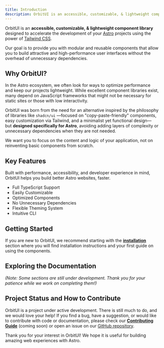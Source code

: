 ```yaml
---
title: Introduction
description: OrbitUI is an accessible, customizable, & lightweight component library for Astro projects built with Tailwind CSS. Learn how to get started.
---
```


OrbitUI is an **accessible, customizable, & lightweight component library** designed to accelerate the development of your [Astro](https://astro.build/) projects using the power of [Tailwind CSS](https://tailwindcss.com/).

Our goal is to provide you with modular and reusable components that allow you to build attractive and high-performance user interfaces without the overhead of unnecessary dependencies.

## Why OrbitUI?

In the Astro ecosystem, we often look for ways to optimize performance and keep our projects lightweight. While excellent component libraries exist, many depend on JavaScript frameworks that might not be necessary for static sites or those with low interactivity.

OrbitUI was born from the need for an alternative inspired by the philosophy of libraries like `shadcn/ui` —focused on "copy-paste-friendly" components, easy customization via Tailwind, and a minimalist yet functional design— but **designed specifically for Astro**, avoiding adding layers of complexity or unnecessary dependencies when they are not needed.

We want you to focus on the content and logic of your application, not on reinventing basic components from scratch.

## Key Features

Built with performance, accessibility, and developer experience in mind, OrbitUI helps you build better Astro websites, faster.

- Full TypeScript Support
- Easily Customizable
- Optimized Components
- No Unnecessary Dependencies
- Flexible Theming System
- Intuitive CLI

## Getting Started

If you are new to OrbitUI, we recommend starting with the **[installation](/getting-started/installation/)** section where you will find installation instructions and your first guide on using the components.

## Exploring the Documentation

_(Note: Some sections are still under development. Thank you for your patience while we work on completing them!)_

## Project Status and How to Contribute

OrbitUI is a project under active development. There is still much to do, and we would love your help! If you find a bug, have a suggestion, or would like to contribute with code or documentation, please check our **[Contributing Guide](https://github.com/NSMichelJ/orbitui/blob/main/CONTRIBUTING.md)** (coming soon) or open an issue on our [GitHub repository](https://github.com/NSMichelJ/orbitui).

Thank you for your interest in OrbitUI! We hope it is useful for building amazing web experiences with Astro.
